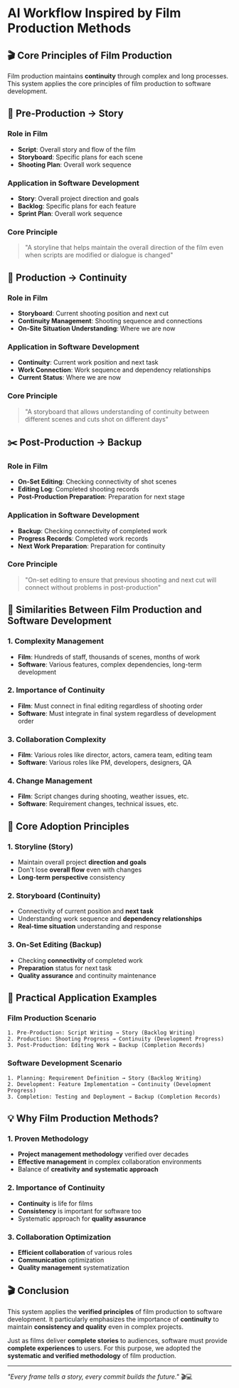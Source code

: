 # AI Workflow Inspired by Film Production Methods

## 🎬 Core Principles of Film Production

Film production maintains **continuity** through complex and long processes. This system applies the core principles of film production to software development.

## 📝 Pre-Production → Story

### Role in Film
- **Script**: Overall story and flow of the film
- **Storyboard**: Specific plans for each scene
- **Shooting Plan**: Overall work sequence

### Application in Software Development
- **Story**: Overall project direction and goals
- **Backlog**: Specific plans for each feature
- **Sprint Plan**: Overall work sequence

### Core Principle
> "A storyline that helps maintain the overall direction of the film even when scripts are modified or dialogue is changed"

## 🎥 Production → Continuity

### Role in Film
- **Storyboard**: Current shooting position and next cut
- **Continuity Management**: Shooting sequence and connections
- **On-Site Situation Understanding**: Where we are now

### Application in Software Development
- **Continuity**: Current work position and next task
- **Work Connection**: Work sequence and dependency relationships
- **Current Status**: Where we are now

### Core Principle
> "A storyboard that allows understanding of continuity between different scenes and cuts shot on different days"

## ✂️ Post-Production → Backup

### Role in Film
- **On-Set Editing**: Checking connectivity of shot scenes
- **Editing Log**: Completed shooting records
- **Post-Production Preparation**: Preparation for next stage

### Application in Software Development
- **Backup**: Checking connectivity of completed work
- **Progress Records**: Completed work records
- **Next Work Preparation**: Preparation for continuity

### Core Principle
> "On-set editing to ensure that previous shooting and next cut will connect without problems in post-production"

## 🔄 Similarities Between Film Production and Software Development

### 1. Complexity Management
- **Film**: Hundreds of staff, thousands of scenes, months of work
- **Software**: Various features, complex dependencies, long-term development

### 2. Importance of Continuity
- **Film**: Must connect in final editing regardless of shooting order
- **Software**: Must integrate in final system regardless of development order

### 3. Collaboration Complexity
- **Film**: Various roles like director, actors, camera team, editing team
- **Software**: Various roles like PM, developers, designers, QA

### 4. Change Management
- **Film**: Script changes during shooting, weather issues, etc.
- **Software**: Requirement changes, technical issues, etc.

## 🎯 Core Adoption Principles

### 1. Storyline (Story)
- Maintain overall project **direction and goals**
- Don't lose **overall flow** even with changes
- **Long-term perspective** consistency

### 2. Storyboard (Continuity)
- Connectivity of current position and **next task**
- Understanding work sequence and **dependency relationships**
- **Real-time situation** understanding and response

### 3. On-Set Editing (Backup)
- Checking **connectivity** of completed work
- **Preparation** status for next task
- **Quality assurance** and continuity maintenance

## 🚀 Practical Application Examples

### Film Production Scenario
```
1. Pre-Production: Script Writing → Story (Backlog Writing)
2. Production: Shooting Progress → Continuity (Development Progress)
3. Post-Production: Editing Work → Backup (Completion Records)
```

### Software Development Scenario
```
1. Planning: Requirement Definition → Story (Backlog Writing)
2. Development: Feature Implementation → Continuity (Development Progress)
3. Completion: Testing and Deployment → Backup (Completion Records)
```

## 💡 Why Film Production Methods?

### 1. Proven Methodology
- **Project management methodology** verified over decades
- **Effective management** in complex collaboration environments
- Balance of **creativity and systematic approach**

### 2. Importance of Continuity
- **Continuity** is life for films
- **Consistency** is important for software too
- Systematic approach for **quality assurance**

### 3. Collaboration Optimization
- **Efficient collaboration** of various roles
- **Communication** optimization
- **Quality management** systematization

## 🎬 Conclusion

This system applies the **verified principles** of film production to software development. It particularly emphasizes the importance of **continuity** to maintain **consistency and quality** even in complex projects.

Just as films deliver **complete stories** to audiences, software must provide **complete experiences** to users. For this purpose, we adopted the **systematic and verified methodology** of film production.

---

_"Every frame tells a story, every commit builds the future."_ 🎬💻

